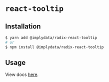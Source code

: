 # `react-tooltip`

## Installation

```sh
$ yarn add @implydata/radix-react-tooltip
# or
$ npm install @implydata/radix-react-tooltip
```

## Usage

View docs [here](https://radix-ui.com/primitives/docs/components/tooltip).
